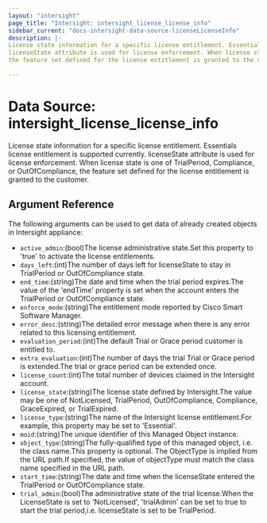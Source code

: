 ```yaml
---
layout: "intersight"
page_title: "Intersight: intersight_license_license_info"
sidebar_current: "docs-intersight-data-source-licenseLicenseInfo"
description: |-
License state information for a specific license entitlement. Essentials license entitlement is supported currently.
licenseState attribute is used for license enforcement. When license state is one of TrialPeriod, Compliance, or OutOfCompliance,
the feature set defined for the license entitlement is granted to the customer.

---
```


# Data Source: intersight_license_license_info
License state information for a specific license entitlement. Essentials license entitlement is supported currently.
licenseState attribute is used for license enforcement. When license state is one of TrialPeriod, Compliance, or OutOfCompliance,
the feature set defined for the license entitlement is granted to the customer.

## Argument Reference
The following arguments can be used to get data of already created objects in Intersight appliance:
* `active_admin`:(bool)The license administrative state.Set this property to 'true' to activate the license entitlements.
* `days_left`:(int)The number of days left for licenseState to stay in TrialPeriod or OutOfCompliance state.
* `end_time`:(string)The date and time when the trial period expires.The value of the 'endTime' property is set when the account enters the TrialPeriod or OutOfCompliance state.
* `enforce_mode`:(string)The entitlement mode reported by Cisco Smart Software Manager.
* `error_desc`:(string)The detailed error message when there is any error related to this licensing entitlement.
* `evaluation_period`:(int)The default Trial or Grace period customer is entitled to.
* `extra_evaluation`:(int)The number of days the trial Trial or Grace period is extended.The trial or grace period can be extended once.
* `license_count`:(int)The total number of devices claimed in the Intersight account.
* `license_state`:(string)The license state defined by Intersight.The value may be one of NotLicensed, TrialPeriod, OutOfCompliance, Compliance, GraceExpired, or TrialExpired.
* `license_type`:(string)The name of the Intersight license entitlement.For example, this property may be set to 'Essential'.
* `moid`:(string)The unique identifier of this Managed Object instance.
* `object_type`:(string)The fully-qualified type of this managed object, i.e. the class name.This property is optional. The ObjectType is implied from the URL path.If specified, the value of objectType must match the class name specified in the URL path.
* `start_time`:(string)The date and time when the licenseState entered the TrialPeriod or OutOfCompliance state.
* `trial_admin`:(bool)The administrative state of the trial license.When the LicenseState is set to 'NotLicensed', 'trialAdmin' can be set to true to start the trial period,i.e. licenseState is set to be TrialPeriod.
